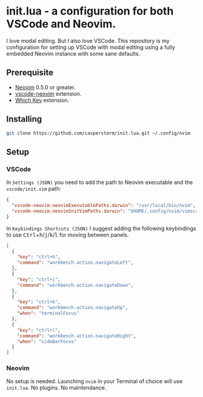# init.lua - a configuration for both VSCode and Neovim.

I love modal editing. But I also love VSCode. This repository is my configuration for setting up VSCode with modal editing using a fully embedded Neovim instance with some sane defaults.

## Prerequisite

* [Neovim](https://github.com/neovim/neovim) 0.5.0 or greater.
* [vscode-neovim](https://github.com/asvetliakov/vscode-neovim) extension.
* [Which Key](https://github.com/VSpaceCode/vscode-which-key) extension.

## Installing

```sh
git clone https://github.com/casperstorm/init.lua.git ~/.config/nvim
```

## Setup

### VSCode

In `Settings (JSON)` you need to add the path to Neovim executable and the `vscode/init.vim` path:

```json
{
  "vscode-neovim.neovimExecutablePaths.darwin": "/usr/local/bin/nvim",
  "vscode-neovim.neovimInitVimPaths.darwin": "$HOME/.config/nvim/vimscript/vscode/init.vim"
}
```

In `Keybindings Shortcuts (JSON)` I suggest adding the following keybindings to use <kbd>Ctrl</kbd>+<kbd>h</kbd>/<kbd>j</kbd>/<kbd>k</kbd>/<kbd>l</kbd> for moving between panels.

```json
[
  {
    "key": "ctrl+h",
    "command": "workbench.action.navigateLeft",
  },
  {
    "key": "ctrl+j",
    "command": "workbench.action.navigateDown",
  },
  {
    "key": "ctrl+k",
    "command": "workbench.action.navigateUp",
    "when": "terminalFocus"
  },
  {
    "key": "ctrl+l",
    "command": "workbench.action.navigateRight",
    "when": "sideBarFocus"
  }
]
```

### Neovim

No setup is needed. Launching `nvim` in your Terminal of choice will use `init.lua`. No plugins. No maintendance.
